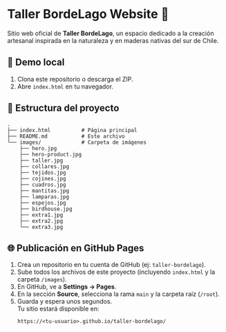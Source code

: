 # Taller BordeLago Website 🌿

Sitio web oficial de **Taller BordeLago**, un espacio dedicado a la creación artesanal inspirada en la naturaleza y en maderas nativas del sur de Chile.

## 🚀 Demo local
1. Clona este repositorio o descarga el ZIP.
2. Abre `index.html` en tu navegador.

## 📂 Estructura del proyecto
```
.
├── index.html          # Página principal
├── README.md           # Este archivo
└── images/             # Carpeta de imágenes
    ├── hero.jpg
    ├── hero-product.jpg
    ├── taller.jpg
    ├── collares.jpg
    ├── tejidos.jpg
    ├── cojines.jpg
    ├── cuadros.jpg
    ├── mantitas.jpg
    ├── lamparas.jpg
    ├── espejos.jpg
    ├── birdhouse.jpg
    ├── extra1.jpg
    ├── extra2.jpg
    └── extra3.jpg
```

## 🌐 Publicación en GitHub Pages
1. Crea un repositorio en tu cuenta de GitHub (ej: `taller-bordelago`).
2. Sube todos los archivos de este proyecto (incluyendo `index.html` y la carpeta `/images`).
3. En GitHub, ve a **Settings → Pages**.
4. En la sección **Source**, selecciona la rama `main` y la carpeta raíz (`/root`).
5. Guarda y espera unos segundos.  
   Tu sitio estará disponible en:  
   ```
   https://<tu-usuario>.github.io/taller-bordelago/
   ```